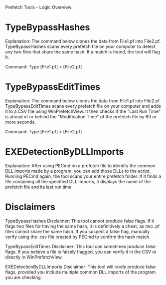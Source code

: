 Prefetch Tools - Logic Overview

# TypeBypassHashes

Explanation:
The command below clones the data from File1.pf into File2.pf. TypeBypassHashes scans every prefetch file on your computer to detect any two files that share the same hash. If a match is found, the tool will flag it.

Command:
Type [File1.pf] > [File2.pf]

# TypeBypassEditTimes
Explanation:
The command below clones the data from File1.pf into File2.pf. TypeBypassEditTimes scans every prefetch file on your computer and adds it to a CSV file using WinPrefetchView. It then checks if the "Last Run Time" is ahead of or behind the "Modification Time" of the prefetch file by 60 or more seconds.

Command:
Type [File1.pf] > [File2.pf]

# EXEDetectionByDLLImports
Explanation:
After using PECmd on a prefetch file to identify the common DLL imports made by a program, you can add those DLLs to the script. Running PECmd again, the tool scans your entire prefetch folder. If it finds a file containing all the specified DLL imports, it displays the name of the prefetch file and its last run time.

# Disclaimers
TypeBypassHashes Disclaimer:
This tool cannot produce false flags. If it flags two files for having the same hash, it is definitively a cheat, as two .pf files cannot share the same hash. If you suspect a false flag, manually verify using the .csv file created by PECmd to confirm the hash match.

TypeBypassEditTimes Disclaimer:
This tool can sometimes produce false flags. If you believe a file is falsely flagged, you can verify it in the CSV or directly in WinPrefetchView.

EXEDetectionByDLLImports Disclaimer:
This tool will rarely produce false flags, provided you include multiple common DLL imports of the program you are checking.
